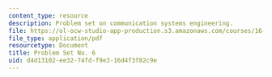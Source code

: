 ```yaml
---
content_type: resource
description: Problem set on communication systems engineering.
file: https://ol-ocw-studio-app-production.s3.amazonaws.com/courses/16-36-communication-systems-engineering-spring-2009/d4d13102ee3274fdf9e316d4f3f82c9e_MIT16_36s09_assn06.pdf
file_type: application/pdf
resourcetype: Document
title: Problem Set No. 6
uid: d4d13102-ee32-74fd-f9e3-16d4f3f82c9e
---
```

